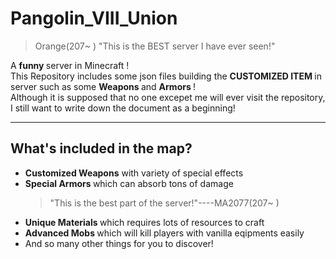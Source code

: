 <h1>Pangolin_VIII_Union</h1>

>Orange(207~ ) "This is the BEST server I have ever seen!"

A <strong> funny </strong> server in Minecraft ! <br>
This Repository includes some json files building the <strong> CUSTOMIZED ITEM </strong> in server such as some <strong> Weapons </strong> and <strong> Armors </strong>! <br>
Although it is supposed that no one excepet me will ever visit the repository, I still want to write down the document as a beginning!<br>

---

<h2>What's included in the map?</h2>
<ul>
<li> <strong> Customized Weapons</strong> with variety of special effects </li>
<li> <strong> Special Armors </strong> which can absorb tons of damage </li>

>"This is the best part of the server!"----MA2077(207~ )

<li> <strong> Unique Materials </strong> which requires lots of resources to craft </li>
<li> <strong> Advanced Mobs </strong> which will kill players with vanilla eqipments easily </li>
<li> And so many other things for you to discover!
